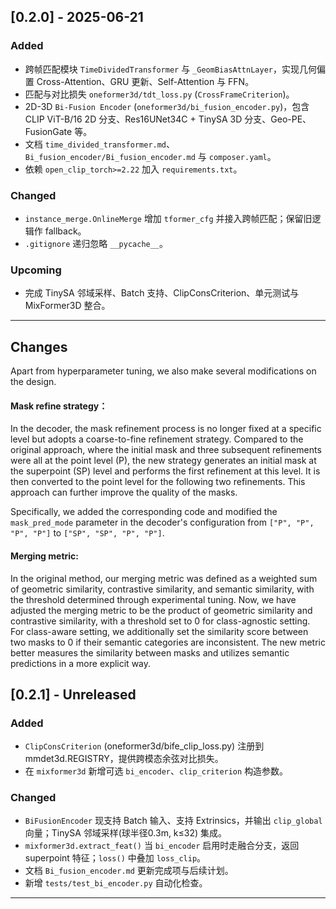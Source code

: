 ## [0.2.0] - 2025-06-21
### Added
- 跨帧匹配模块 `TimeDividedTransformer` 与 `_GeomBiasAttnLayer`，实现几何偏置 Cross-Attention、GRU 更新、Self-Attention 与 FFN。
- 匹配与对比损失 `oneformer3d/tdt_loss.py` (`CrossFrameCriterion`)。
- 2D-3D `Bi-Fusion Encoder` (`oneformer3d/bi_fusion_encoder.py`)，包含 CLIP ViT-B/16 2D 分支、Res16UNet34C + TinySA 3D 分支、Geo-PE、FusionGate 等。
- 文档 `time_divided_transformer.md`、`Bi_fusion_encoder/Bi_fusion_encoder.md` 与 `composer.yaml`。
- 依赖 `open_clip_torch>=2.22` 加入 `requirements.txt`。

### Changed
- `instance_merge.OnlineMerge` 增加 `tformer_cfg` 并接入跨帧匹配；保留旧逻辑作 fallback。
- `.gitignore` 递归忽略 `__pycache__`。

### Upcoming
- 完成 TinySA 邻域采样、Batch 支持、ClipConsCriterion、单元测试与 MixFormer3D 整合。

---

## Changes
Apart from hyperparameter tuning, we also make several modifications on the design.
#### Mask refine strategy：
In the decoder, the mask refinement process is no longer fixed at a specific level but adopts a coarse-to-fine refinement strategy. Compared to the original approach, where the initial mask and three subsequent refinements were all at the point level (P), the new strategy generates an initial mask at the superpoint (SP) level and performs the first refinement at this level. It is then converted to the point level for the following two refinements. This approach can further improve the quality of the masks.

Specifically, we added the corresponding code and modified the `mask_pred_mode` parameter in the decoder's configuration from `["P", "P", "P", "P"]` to `["SP", "SP", "P", "P"]`.

#### Merging metric:
In the original method, our merging metric was defined as a weighted sum of geometric similarity, contrastive similarity, and semantic similarity, with the threshold determined through experimental tuning. Now, we have adjusted the merging metric to be the product of geometric similarity and contrastive similarity, with a threshold set to 0 for class-agnostic setting. For class-aware setting, we additionally set the similarity score between two masks to 0 if their semantic categories are inconsistent. The new metric better measures the similarity between masks and utilizes semantic predictions in a more explicit way.

## [0.2.1] - Unreleased
### Added
- `ClipConsCriterion` (oneformer3d/bife_clip_loss.py) 注册到 mmdet3d.REGISTRY，提供跨模态余弦对比损失。
- 在 `mixformer3d` 新增可选 `bi_encoder`、`clip_criterion` 构造参数。

### Changed
- `BiFusionEncoder` 现支持 Batch 输入、支持 Extrinsics，并输出 `clip_global` 向量；TinySA 邻域采样(球半径0.3m, k≤32) 集成。
- `mixformer3d.extract_feat()` 当 `bi_encoder` 启用时走融合分支，返回 superpoint 特征；`loss()` 中叠加 `loss_clip`。
- 文档 `Bi_fusion_encoder.md` 更新完成项与后续计划。
- 新增 `tests/test_bi_encoder.py` 自动化检查。

---
